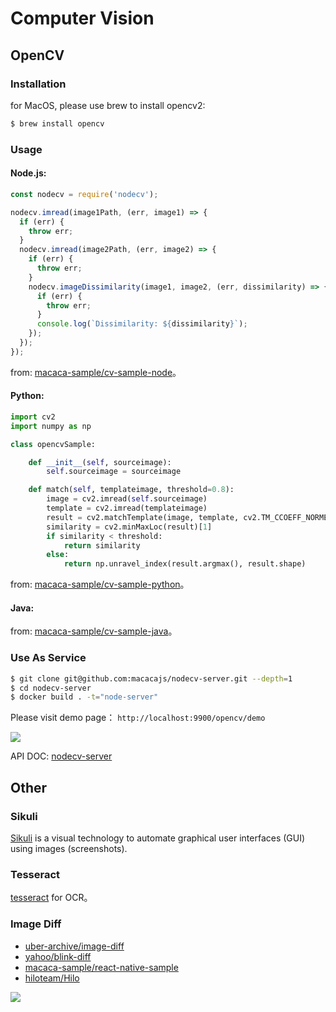# Computer Vision

## OpenCV

### Installation

for MacOS, please use brew to install opencv2:

``` bash
$ brew install opencv
```

### Usage

#### Node.js:

``` javascript
const nodecv = require('nodecv');

nodecv.imread(image1Path, (err, image1) => {
  if (err) {
    throw err;
  }
  nodecv.imread(image2Path, (err, image2) => {
    if (err) {
      throw err;
    }
    nodecv.imageDissimilarity(image1, image2, (err, dissimilarity) => {
      if (err) {
        throw err;
      }
      console.log(`Dissimilarity: ${dissimilarity}`);
    });
  });
});
```

from: [macaca-sample/cv-sample-node](//github.com/macaca-sample/cv-sample-node)。

#### Python:

``` python
import cv2
import numpy as np

class opencvSample:

    def __init__(self, sourceimage):
        self.sourceimage = sourceimage

    def match(self, templateimage, threshold=0.8):
        image = cv2.imread(self.sourceimage)
        template = cv2.imread(templateimage)
        result = cv2.matchTemplate(image, template, cv2.TM_CCOEFF_NORMED)
        similarity = cv2.minMaxLoc(result)[1]
        if similarity < threshold:
            return similarity
        else:
            return np.unravel_index(result.argmax(), result.shape)
```

from: [macaca-sample/cv-sample-python](//github.com/macaca-sample/cv-sample-python)。

#### Java:

from: [macaca-sample/cv-sample-java](//github.com/macaca-sample/cv-sample-java)。

### Use As Service

``` bash
$ git clone git@github.com:macacajs/nodecv-server.git --depth=1
$ cd nodecv-server
$ docker build . -t="node-server"
```

Please visit demo page： `http://localhost:9900/opencv/demo`

![](http://wx3.sinaimg.cn/large/6d308bd9gy1fek6oa9i3vj21kw0zrn4y.jpg)

API DOC: [nodecv-server](//github.com/macacajs/nodecv-server)

## Other

### Sikuli

[Sikuli](//github.com/sikuli/sikuli) is a visual technology to automate graphical user interfaces (GUI) using images (screenshots).

### Tesseract

[tesseract](//github.com/tesseract-ocr/tesseract) for OCR。

### Image Diff

- [uber-archive/image-diff](//github.com/uber-archive/image-diff)
- [yahoo/blink-diff](//github.com/yahoo/blink-diff)
- [macaca-sample/react-native-sample](//github.com/macaca-sample/react-native-sample)
- [hiloteam/Hilo](//github.com/hiloteam/Hilo)

![](http://ww3.sinaimg.cn/large/6d308bd9gw1f3ymytc3mzj21kw0xpjx1.jpg)
